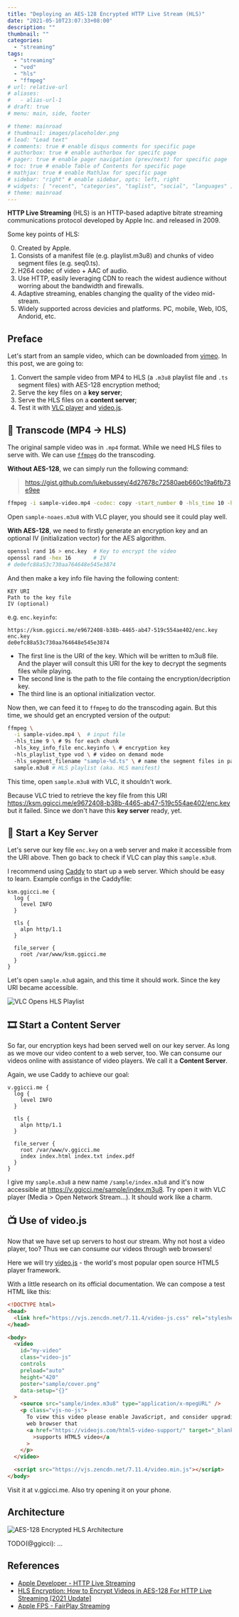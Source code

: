 ```yaml
---
title: "Deploying an AES-128 Encrypted HTTP Live Stream (HLS)"
date: "2021-05-10T23:07:33+08:00"
description: ""
thumbnail: ""
categories:
  - "streaming"
tags:
  - "streaming"
  - "vod"
  - "hls"
  - "ffmpeg"
# url: relative-url
# aliases:
#   - alias-url-1
# draft: true
# menu: main, side, footer

# theme: mainroad
# thumbnail: images/placeholder.png
# lead: "Lead text"
# comments: true # enable disqus comments for specific page
# authorbox: true # enable authorbox for specifc page
# pager: true # enable pager navigation (prev/next) for specific page
# toc: true # enable Table of Contents for specific page
# mathjax: true # enable MathJax for specific page
# sidebar: "right" # enable sidebar, opts: left, right
# widgets: [ "recent", "categories", "taglist", "social", "languages" ] # enable sidebar widgets in given order
# theme: mainroad
---
```


**HTTP Live Streaming** (HLS) is an HTTP-based adaptive bitrate streaming communications protocol developed by Apple Inc. and released in 2009.

Some key points of HLS:

0. Created by Apple.
1. Consists of a manifest file (e.g. playlist.m3u8) and chunks of video segment files (e.g. seq0.ts).
2. H264 codec of video + AAC of audio.
3. Use HTTP, easily leveraging CDN to reach the widest audience without worring about the bandwidth and firewalls.
4. Adaptive streaming, enables changing the quality of the video mid-stream.
5. Widely supported across devicies and platforms. PC, mobile, Web, IOS, Andorid, etc.

## Preface

Let's start from an sample video, which can be downloaded from [vimeo](https://vimeo.com/347119375). In this post, we are going to:

1. Convert the sample video from MP4 to HLS (a `.m3u8` playlist file and `.ts` segment files) with AES-128 encryption method;
2. Serve the key files on a **key server**;
3. Serve the HLS files on a **content server**;
4. Test it with [VLC player](https://www.videolan.org/vlc/) and [video.js](https://videojs.com/).

## 🔄 Transcode (MP4 -> HLS)

The original sample video was in `.mp4` format. While we need HLS files to serve with. We can use [`ffmpeg`](https://www.ffmpeg.org/) do the transcoding.

**Without AES-128**, we can simply run the following command:

> https://gist.github.com/lukebussey/4d27678c72580aeb660c19a6fb73e9ee

```bash
ffmpeg -i sample-video.mp4 -codec: copy -start_number 0 -hls_time 10 -hls_list_size 0 -f hls sample-noaes.m3u8
```

Open `sample-noaes.m3u8` with VLC player, you should see it could play well.

**With AES-128**, we need to firstly generate an encryption key and an optional IV (initialization vector) for the AES algorithm.

```bash
openssl rand 16 > enc.key  # Key to encrypt the video
openssl rand -hex 16       # IV
# de0efc88a53c730aa764648e545e3874
```

And then make a key info file having the following content:

```text
KEY URI
Path to the key file
IV (optional)
```

e.g. `enc.keyinfo`:

```text
https://ksm.ggicci.me/e9672408-b38b-4465-ab47-519c554ae402/enc.key
enc.key
de0efc88a53c730aa764648e545e3874
```

- The first line is the URI of the key. Which will be written to m3u8 file. And the player will consult this URI for the key to decrypt the segments files while playing.
- The second line is the path to the file containg the encryption/decription key.
- The third line is an optional initialization vector.

Now then, we can feed it to `ffmpeg` to do the transcoding again. But this time, we should get an encrypted version of the output:

```bash
ffmpeg \
  -i sample-video.mp4 \  # input file
  -hls_time 9 \ # 9s for each chunk
  -hls_key_info_file enc.keyinfo \ # encryption key
  -hls_playlist_type vod \ # video on demand mode
  -hls_segment_filename "sample-%d.ts" \ # name the segment files in pattern
  sample.m3u8 # HLS playlist (aka. HLS manifest)
```

This time, open `sample.m3u8` with VLC, it shouldn't work.

Because VLC tried to retrieve the key file from this URI https://ksm.ggicci.me/e9672408-b38b-4465-ab47-519c554ae402/enc.key but it failed. Since we don't have this **key server** ready, yet.

## 🔑 Start a Key Server

Let's serve our key file `enc.key` on a web server and make it accessible from the URI above. Then go back to check if VLC can play this `sample.m3u8`.

I recommend using [Caddy](https://caddyserver.com/) to start up a web server. Which should be easy to learn. Example configs in the Caddyfile:

```Caddyfile
ksm.ggicci.me {
  log {
    level INFO
  }

  tls {
    alpn http/1.1
  }

  file_server {
    root /var/www/ksm.ggicci.me
  }
}
```

Let's open `sample.m3u8` again, and this time it should work. Since the key URI became accessible.

![VLC Opens HLS Playlist](/images/vlc-open-sample-m3u8.png)

## 🎞️ Start a Content Server

So far, our encryption keys had been served well on our key server. As long as we move our video content to a web server, too. We can consume our videos online with assistance of video players. We call it a **Content Server**.

Again, we use Caddy to achieve our goal:

```Caddyfile
v.ggicci.me {
  log {
    level INFO
  }

  tls {
    alpn http/1.1
  }

  file_server {
    root /var/www/v.ggicci.me
    index index.html index.txt index.pdf
  }
}
```

I give my `sample.m3u8` a new name `/sample/index.m3u8` and it's now accessible at https://v.ggicci.me/sample/index.m3u8. Try open it with VLC player (Media > Open Network Stream...). It should work like a charm.

## 📺 Use of video.js

Now that we have set up servers to host our stream. Why not host a video player, too? Thus we can consume our videos through web browsers!

Here we will try [video.js](https://videojs.com/) - the world's most popular open source HTML5 player framework.

With a little research on its official documentation. We can compose a test HTML like this:

```html
<!DOCTYPE html>
<head>
  <link href="https://vjs.zencdn.net/7.11.4/video-js.css" rel="stylesheet" />
</head>

<body>
  <video
    id="my-video"
    class="video-js"
    controls
    preload="auto"
    height="420"
    poster="sample/cover.png"
    data-setup="{}"
  >
    <source src="sample/index.m3u8" type="application/x-mpegURL" />
    <p class="vjs-no-js">
      To view this video please enable JavaScript, and consider upgrading to a
      web browser that
      <a href="https://videojs.com/html5-video-support/" target="_blank"
        >supports HTML5 video</a
      >
    </p>
  </video>

  <script src="https://vjs.zencdn.net/7.11.4/video.min.js"></script>
</body>
```

Visit it at v.ggicci.me. Also try opening it on your phone.

## Architecture

![AES-128 Encrypted HLS Architecture](/images/hls-arch.png)

TODO(@ggicci): ...

## References

- [Apple Developer - HTTP Live Streaming](https://developer.apple.com/streaming/)
- [HLS Encryption: How to Encrypt Videos in AES-128 For HTTP Live Streaming [2021 Update]](https://www.dacast.com/blog/hls-encryption-for-video/)
- [Apple FPS - FairPlay Streaming](https://developer.apple.com/streaming/fps/)
